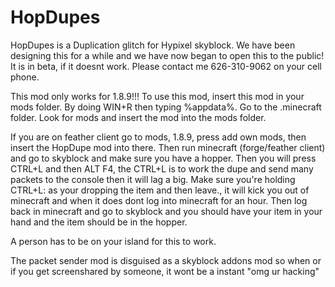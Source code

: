 # HopDupes
HopDupes is a Duplication glitch for Hypixel skyblock. We have been designing this for a while and we have now began to open this to the public!
It is in beta, if it doesnt work. Please contact me 626-310-9062 on your cell phone.

This mod only works for 1.8.9!!!
To use this mod, insert this mod in your mods folder. By doing WIN+R then typing %appdata%. Go to the .minecraft folder. Look for mods and insert the mod into the mods folder. 

If you are on feather client go to mods, 1.8.9, press add own mods, then insert the HopDupe mod into there. Then run minecraft (forge/feather client) and go to skyblock and make sure you have a hopper. Then you will press CTRL+L and then ALT F4, the CTRL+L is to work the dupe and send many packets to the console then it will lag a big. Make sure you're holding CTRL+L: as your dropping the item and then leave., it will kick you out of minecraft and when it does dont log into minecraft for an hour. Then log back in minecraft and go to skyblock and you should have your item in your hand and the item should be in the hopper. 

A person has to be on your island for this to work.


The packet sender mod is disguised as a skyblock addons mod so when or if you get screenshared by someone, it wont be a instant "omg ur hacking"
